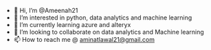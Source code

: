 - 👋 Hi, I’m @Ameenah21
- 👀 I’m interested in python, data analytics and machine learning
- 🌱 I’m currently learning azure and alteryx
- 💞️ I’m looking to collaborate on data analytics and Machine learning
- 📫 How to reach me @ aminatlawal21@gmail.com

<!---
Ameenah21/Ameenah21 is a ✨ special ✨ repository because its `README.md` (this file) appears on your GitHub profile.
You can click the Preview link to take a look at your changes.
--->
